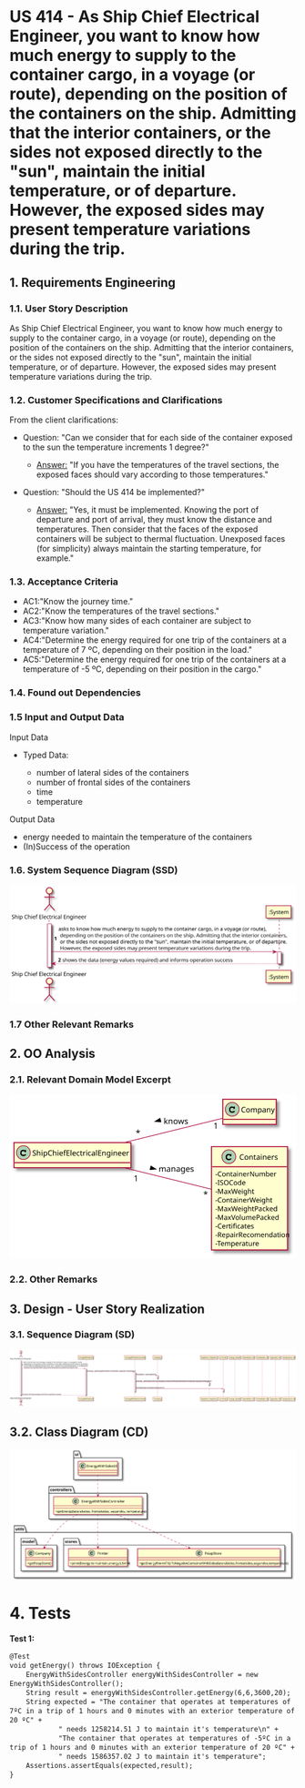 # US 414 - As Ship Chief Electrical Engineer, you want to know how much energy to supply to the container cargo, in a voyage (or route), depending on the position of the containers on the ship. Admitting that the interior containers, or the sides not exposed directly to the "sun", maintain the initial temperature, or of departure. However, the exposed sides may present temperature variations during the trip.


## 1. Requirements Engineering

### 1.1. User Story Description

As Ship Chief Electrical Engineer, you want to know how much energy to supply to the container cargo, in a voyage (or route), depending on the position of the containers on the ship. Admitting that the interior containers, or the sides not exposed directly to the "sun", maintain the initial temperature, or of departure. However, the exposed sides may present temperature variations during the trip.

### 1.2. Customer Specifications and Clarifications


From the client clarifications:

* Question: "Can we consider that for each side of the container exposed to the sun the temperature increments 1 degree?"
	* [Answer:](https://moodle.isep.ipp.pt/mod/forum/discuss.php?d=13659) "If you have the temperatures of the travel sections, the exposed faces should vary according to those temperatures."

* Question: "Should the US 414 be implemented?"
	* [Answer:](https://moodle.isep.ipp.pt/mod/forum/discuss.php?d=13492) "Yes, it must be implemented. Knowing the port of departure and port of arrival, they must know the distance and temperatures. Then consider that the faces of the exposed containers will be subject to thermal fluctuation. Unexposed faces (for simplicity) always maintain the starting temperature, for example."

### 1.3. Acceptance Criteria


* AC1:"Know the journey time."
* AC2:"Know the temperatures of the travel sections."
* AC3:"Know how many sides of each container are subject to temperature variation."
* AC4:"Determine the energy required for one trip of the containers at a temperature of 7 ºC, depending on their position in the load."
* AC5:"Determine the energy required for one trip of the containers at a temperature of -5 ºC, depending on their position in the cargo."


### 1.4. Found out Dependencies


### 1.5 Input and Output Data


Input Data

* Typed Data:

	* number of lateral sides of the containers
	* number of frontal sides of the containers
	* time
	* temperature

Output Data

* energy needed to maintain the temperature of the containers
* (In)Success of the operation


### 1.6. System Sequence Diagram (SSD)


![US414-SSD](US414_SSD.svg)


### 1.7 Other Relevant Remarks




## 2. OO Analysis

### 2.1. Relevant Domain Model Excerpt

![US414-MD](US414_DM.svg)

### 2.2. Other Remarks




## 3. Design - User Story Realization

### 3.1. Sequence Diagram (SD)


![US414-SD](US414_SD.svg)

## 3.2. Class Diagram (CD)


![US414-CD](US414_CD.svg)

# 4. Tests


**Test 1:**
		
	@Test
    void getEnergy() throws IOException {
        EnergyWithSidesController energyWithSidesController = new EnergyWithSidesController();
        String result = energyWithSidesController.getEnergy(6,6,3600,20);
        String expected = "The container that operates at temperatures of 7ºC in a trip of 1 hours and 0 minutes with an exterior temperature of 20 ºC" +
                " needs 1258214.51 J to maintain it's temperature\n" +
                "The container that operates at temperatures of -5ºC in a trip of 1 hours and 0 minutes with an exterior temperature of 20 ºC" +
                " needs 1586357.02 J to maintain it's temperature";
        Assertions.assertEquals(expected,result);
    }

		


